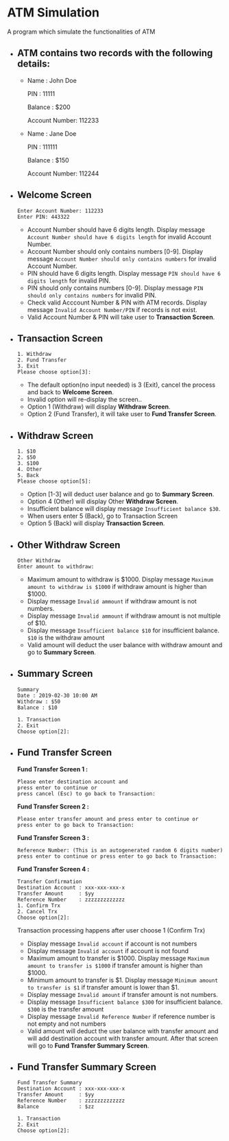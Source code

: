 # ATM Simulation
A program which simulate the functionalities of ATM
- ATM contains two records with the following details:
  --
   - Name          : John Doe

     PIN           : 11111

     Balance       : $200

     Account Number: 112233

   - Name          : Jane Doe

     PIN           : 111111

     Balance       : $150

     Account Number: 112244

- Welcome Screen
  --
  ```
  Enter Account Number: 112233
  Enter PIN: 443322
  ```
  - Account Number should have 6 digits length. Display message `Account Number should have 6 digits length` for invalid Account Number.
  - Account Number should only contains numbers [0-9]. Display message `Account Number should only contains numbers` for invalid Account Number.
  - PIN should have 6 digits length. Display message `PIN should have 6 digits length` for invalid PIN.
  - PIN should only contains numbers [0-9]. Display message `PIN should only contains numbers` for invalid PIN.
  - Check valid Acccount Number & PIN with ATM records. Display message `Invalid Account Number/PIN` if records is not exist.
  - Valid Account Number & PIN will take user to __Transaction Screen__.
- Transaction Screen
  --
   ````
   1. Withdraw
   2. Fund Transfer
   3. Exit
   Please choose option[3]:
   ````
   - The default option(no input needed) is 3 (Exit), cancel the process and back to __Welcome Screen__.
   - Invalid option will re-display the screen..
   - Option 1 (Withdraw) will display __Withdraw Screen__.
   - Option 2 (Fund Transfer), it will take user to __Fund Transfer Screen__.
- Withdraw Screen
  --
   ````
   1. $10
   2. $50
   3. $100
   4. Other
   5. Back
   Please choose option[5]:
   ````
   - Option [1-3] will deduct user balance and go to __Summary Screen__.
   - Option 4 (Other) will display Other __Withdraw Screen__.
   - Insufficient balance will display message `Insufficient balance $30`.
   - When users enter 5 (Back), go to Transaction Screen
   - Option 5 (Back) will display __Transaction Screen__.
- Other Withdraw Screen
  --
  ````
  Other Withdraw
  Enter amount to withdraw:
  ````
  - Maximum amount to withdraw is $1000. Display message `Maximum amount to withdraw is $1000` if withdraw amount is higher than $1000.
  - Display message `Invalid ammount` if withdraw amount is not numbers.
  - Display message `Invalid ammount` if withdraw amount is not multiple of $10.
  - Display message `Insufficient balance $10` for insufficient balance. `$10` is the withdraw amount 
  - Valid amount will deduct the user balance with withdraw amount and go to __Summary Screen__.
- Summary Screen
  -- 
  ````
  Summary
  Date : 2019-02-30 10:00 AM
  Withdraw : $50
  Balance : $10
  
  1. Transaction 
  2. Exit
  Choose option[2]:
  ````
- Fund Transfer Screen
  --
  **Fund Transfer Screen 1 :**
  ````
  Please enter destination account and 
  press enter to continue or 
  press cancel (Esc) to go back to Transaction: 
  ````
  
  **Fund Transfer Screen 2 :**
  ````
  Please enter transfer amount and press enter to continue or 
  press enter to go back to Transaction: 
  ````
  
  **Fund Transfer Screen 3 :**
  ````
  Reference Number: (This is an autogenerated random 6 digits number)
  press enter to continue or press enter to go back to Transaction: 
  ````
  
  **Fund Transfer Screen 4 :**
  ````
  Transfer Confirmation
  Destination Account : xxx-xxx-xxx-x
  Transfer Amount     : $yy
  Reference Number    : zzzzzzzzzzzzz
  1. Confirm Trx
  2. Cancel Trx
  Choose option[2]:
  ````

  Transaction processing happens after user choose 1 (Confirm Trx)
  - Display message `Invalid account` if account is not numbers
  - Display message `Invalid account` if account is not found
  - Maximum amount to transfer is $1000. Display message `Maximum amount to transfer is $1000` if transfer amount is higher than $1000.
  - Minimum amount to transfer is $1. Display message `Minimum amount to transfer is $1` if transfer amount is lower than $1.
  - Display message `Invalid amount` if transfer amount is not numbers.
  - Display message `Insufficient balance $300` for insufficient balance. `$300` is the transfer amount 
  - Display message `Invalid Reference Number` if reference number is not empty and not numbers
  - Valid amount will deduct the user balance with transfer amount and will add destination account with transfer amount. After that screen will go to **Fund Transfer Summary Screen**.

- Fund Transfer Summary Screen
  --
  ````
  Fund Transfer Summary
  Destination Account : xxx-xxx-xxx-x
  Transfer Amount     : $yy
  Reference Number    : zzzzzzzzzzzzz
  Balance             : $zz
  
  1. Transaction
  2. Exit
  Choose option[2]:
  ````
